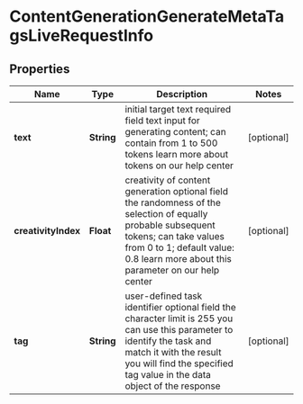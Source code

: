 

# ContentGenerationGenerateMetaTagsLiveRequestInfo


## Properties

| Name | Type | Description | Notes |
|------------ | ------------- | ------------- | -------------|
|**text** | **String** | initial target text required field text input for generating content; can contain from 1 to 500 tokens learn more about tokens on our help center |  [optional] |
|**creativityIndex** | **Float** | creativity of content generation optional field the randomness of the selection of equally probable subsequent tokens; can take values from 0 to 1; default value: 0.8 learn more about this parameter on our help center |  [optional] |
|**tag** | **String** | user-defined task identifier optional field the character limit is 255 you can use this parameter to identify the task and match it with the result you will find the specified tag value in the data object of the response |  [optional] |



